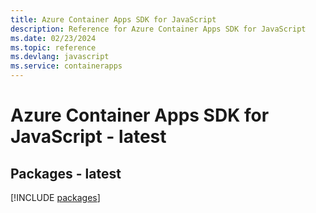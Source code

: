 ```yaml
---
title: Azure Container Apps SDK for JavaScript
description: Reference for Azure Container Apps SDK for JavaScript
ms.date: 02/23/2024
ms.topic: reference
ms.devlang: javascript
ms.service: containerapps
---
```

# Azure Container Apps SDK for JavaScript - latest
## Packages - latest
[!INCLUDE [packages](container-apps-index.md)]